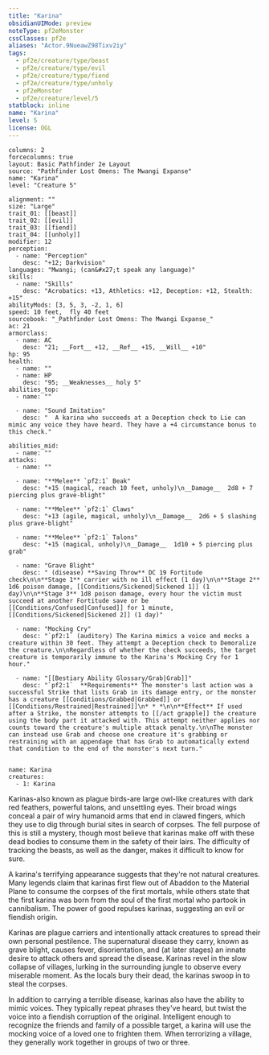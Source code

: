 ```yaml
---
title: "Karina"
obsidianUIMode: preview
noteType: pf2eMonster
cssClasses: pf2e
aliases: "Actor.9NueawZ98Tixv2iy" 
tags:
  - pf2e/creature/type/beast
  - pf2e/creature/type/evil
  - pf2e/creature/type/fiend
  - pf2e/creature/type/unholy
  - pf2eMonster
  - pf2e/creature/level/5
statblock: inline
name: "Karina"
level: 5
license: OGL
---
```


```statblock
columns: 2
forcecolumns: true
layout: Basic Pathfinder 2e Layout
source: "Pathfinder Lost Omens: The Mwangi Expanse"
name: "Karina"
level: "Creature 5"

alignment: ""
size: "Large"
trait_01: [[beast]]
trait_02: [[evil]]
trait_03: [[fiend]]
trait_04: [[unholy]]
modifier: 12
perception:
  - name: "Perception"
    desc: "+12; Darkvision"
languages: "Mwangi; (can&#x27;t speak any language)"
skills:
  - name: "Skills"
    desc: "Acrobatics: +13, Athletics: +12, Deception: +12, Stealth: +15"
abilityMods: [3, 5, 3, -2, 1, 6]
speed: 10 feet,  fly 40 feet
sourcebook: "_Pathfinder Lost Omens: The Mwangi Expanse_"
ac: 21
armorclass:
  - name: AC
    desc: "21; __Fort__ +12, __Ref__ +15, __Will__ +10"
hp: 95
health:
  - name: ""
  - name: HP
    desc: "95; __Weaknesses__ holy 5"
abilities_top:
  - name: ""

  - name: "Sound Imitation"
    desc: "  A karina who succeeds at a Deception check to Lie can mimic any voice they have heard. They have a +4 circumstance bonus to this check."

abilities_mid:
  - name: ""
attacks:
  - name: ""

  - name: "**Melee** `pf2:1` Beak"
    desc: "+15 (magical, reach 10 feet, unholy)\n__Damage__  2d8 + 7 piercing plus grave-blight"

  - name: "**Melee** `pf2:1` Claws"
    desc: "+13 (agile, magical, unholy)\n__Damage__  2d6 + 5 slashing plus grave-blight"

  - name: "**Melee** `pf2:1` Talons"
    desc: "+15 (magical, unholy)\n__Damage__  1d10 + 5 piercing plus grab"

  - name: "Grave Blight"
    desc: " (disease) **Saving Throw** DC 19 Fortitude check\n\n**Stage 1** carrier with no ill effect (1 day)\n\n**Stage 2** 1d6 poison damage, [[Conditions/Sickened|Sickened 1]] (1 day)\n\n**Stage 3** 1d8 poison damage, every hour the victim must succeed at another Fortitude save or be [[Conditions/Confused|Confused]] for 1 minute, [[Conditions/Sickened|Sickened 2]] (1 day)"

  - name: "Mocking Cry"
    desc: "`pf2:1` (auditory) The Karina mimics a voice and mocks a creature within 30 feet. They attempt a Deception check to Demoralize the creature.\n\nRegardless of whether the check succeeds, the target creature is temporarily immune to the Karina's Mocking Cry for 1 hour."

  - name: "[[Bestiary Ability Glossary/Grab|Grab]]"
    desc: "`pf2:1`  **Requirements** The monster's last action was a successful Strike that lists Grab in its damage entry, or the monster has a creature [[Conditions/Grabbed|Grabbed]] or [[Conditions/Restrained|Restrained]]\n* * *\n\n**Effect** If used after a Strike, the monster attempts to [[/act grapple]] the creature using the body part it attacked with. This attempt neither applies nor counts toward the creature's multiple attack penalty.\n\nThe monster can instead use Grab and choose one creature it's grabbing or restraining with an appendage that has Grab to automatically extend that condition to the end of the monster's next turn."
 
```

```encounter-table
name: Karina
creatures:
  - 1: Karina
```



Karinas-also known as plague birds-are large owl-like creatures with dark red feathers, powerful talons, and unsettling eyes. Their broad wings conceal a pair of wiry humanoid arms that end in clawed fingers, which they use to dig through burial sites in search of corpses. The fell purpose of this is still a mystery, though most believe that karinas make off with these dead bodies to consume them in the safety of their lairs. The difficulty of tracking the beasts, as well as the danger, makes it difficult to know for sure.

A karina's terrifying appearance suggests that they're not natural creatures. Many legends claim that karinas first flew out of Abaddon to the Material Plane to consume the corpses of the first mortals, while others state that the first karina was born from the soul of the first mortal who partook in cannibalism. The power of good repulses karinas, suggesting an evil or fiendish origin.

Karinas are plague carriers and intentionally attack creatures to spread their own personal pestilence. The supernatural disease they carry, known as grave blight, causes fever, disorientation, and (at later stages) an innate desire to attack others and spread the disease. Karinas revel in the slow collapse of villages, lurking in the surrounding jungle to observe every miserable moment. As the locals bury their dead, the karinas swoop in to steal the corpses.

In addition to carrying a terrible disease, karinas also have the ability to mimic voices. They typically repeat phrases they've heard, but twist the voice into a fiendish corruption of the original. Intelligent enough to recognize the friends and family of a possible target, a karina will use the mocking voice of a loved one to frighten them. When terrorizing a village, they generally work together in groups of two or three.
